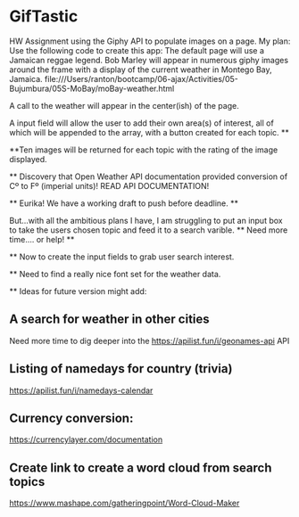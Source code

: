 # GifTastic
HW Assignment using the Giphy API to populate images on a page.
My plan:
Use  the following code  to create this app:
The default page will use a Jamaican reggae legend. 
Bob Marley will appear in numerous giphy images around the frame
with a display of the current weather in Montego Bay, Jamaica.
file:///Users/ranton/bootcamp/06-ajax/Activities/05-Bujumbura/05S-MoBay/moBay-weather.html

A call to the weather will appear in the center(ish) of the page.

A input field will allow the user to add their own area(s) of interest, all of which will be appended to the array, with a button created for each topic.  **

**Ten images will be returned for each topic with the rating of the image displayed.

** Discovery that Open Weather API documentation provided conversion of Cº to Fº (imperial units)!
READ API DOCUMENTATION!

** Eurika!  We have a working draft to push before deadline.  **

But...with all the ambitious plans I have, I am struggling to put an input box to take the users chosen topic and feed it to a search varible.  **
Need more time.... or help! **

** Now to create the input fields to grab user search interest. 

** Need to find a really nice font set for the weather data.

** Ideas for future version might add:
## A search for weather in other cities 
Need more time to dig deeper into the https://apilist.fun/i/geonames-api API 

## Listing of namedays for country (trivia) 
https://apilist.fun/i/namedays-calendar

## Currency conversion: 
https://currencylayer.com/documentation

## Create link to create a word cloud from search topics 
https://www.mashape.com/gatheringpoint/Word-Cloud-Maker



